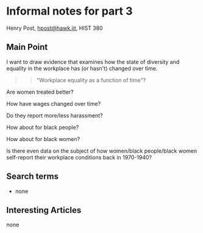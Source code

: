 # Informal notes for part 3

Henry Post, hpost@hawk.iit, HIST 380

## Main Point

I want to draw evidence that examines how the state of diversity and equality in the workplace has (or hasn't) changed over time.

>> "Workplace equality as a function of time"?

Are women treated better?

How have wages changed over time?

Do they report more/less harassment?

How about for black people?

How about for black women?

Is there even data on the subject of how women/black people/black women self-report their workplace conditions back in 1970-1940?

## Search terms

- none

## Interesting Articles

none
